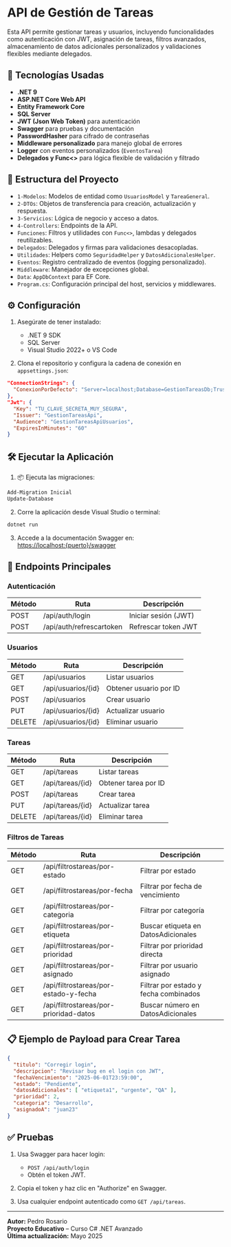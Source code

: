 
# API de Gestión de Tareas

Esta API permite gestionar tareas y usuarios, incluyendo funcionalidades como autenticación con JWT, asignación de tareas, filtros avanzados, almacenamiento de datos adicionales personalizados y validaciones flexibles mediante delegados.

## 🚀 Tecnologías Usadas

- **.NET 9**
- **ASP.NET Core Web API**
- **Entity Framework Core**
- **SQL Server**
- **JWT (Json Web Token)** para autenticación
- **Swagger** para pruebas y documentación
- **PasswordHasher** para cifrado de contraseñas
- **Middleware personalizado** para manejo global de errores
- **Logger** con eventos personalizados (`EventosTarea`)
- **Delegados y Func<>** para lógica flexible de validación y filtrado

## 📂 Estructura del Proyecto

- `1-Modelos`: Modelos de entidad como `UsuariosModel` y `TareaGeneral`.
- `2-DTOs`: Objetos de transferencia para creación, actualización y respuesta.
- `3-Servicios`: Lógica de negocio y acceso a datos.
- `4-Controllers`: Endpoints de la API.
- `Funciones`: Filtros y utilidades con `Func<>`, lambdas y delegados reutilizables.
- `Delegados`: Delegados y firmas para validaciones desacopladas.
- `Utilidades`: Helpers como `SeguridadHelper` y `DatosAdicionalesHelper`.
- `Eventos`: Registro centralizado de eventos (logging personalizado).
- `Middleware`: Manejador de excepciones global.
- `Data`: `AppDbContext` para EF Core.
- `Program.cs`: Configuración principal del host, servicios y middlewares.

## ⚙️ Configuración

1. Asegúrate de tener instalado:
   - .NET 9 SDK
   - SQL Server
   - Visual Studio 2022+ o VS Code

2. Clona el repositorio y configura la cadena de conexión en `appsettings.json`:

```json
"ConnectionStrings": {
  "ConexionPorDefecto": "Server=localhost;Database=GestionTareasDb;Trusted_Connection=True;TrustServerCertificate=True;"
},
"Jwt": {
  "Key": "TU_CLAVE_SECRETA_MUY_SEGURA",
  "Issuer": "GestionTareasApi",
  "Audience": "GestionTareasApiUsuarios",
  "ExpiresInMinutes": "60"
}
```

## 🛠️ Ejecutar la Aplicación

1. 📦 Ejecuta las migraciones:

```bash
Add-Migration Inicial
Update-Database
```

2. Corre la aplicación desde Visual Studio o terminal:

```bash
dotnet run
```

3. Accede a la documentación Swagger en:  
   [https://localhost:{puerto}/swagger](https://localhost:{puerto}/swagger)

## 🔐 Endpoints Principales

### Autenticación

| Método | Ruta                  | Descripción             |
|--------|-----------------------|-------------------------|
| POST   | /api/auth/login       | Iniciar sesión (JWT)    |
| POST   | /api/auth/refrescartoken | Refrescar token JWT |

### Usuarios

| Método | Ruta                     | Descripción                  |
|--------|--------------------------|------------------------------|
| GET    | /api/usuarios            | Listar usuarios              |
| GET    | /api/usuarios/{id}       | Obtener usuario por ID       |
| POST   | /api/usuarios            | Crear usuario                |
| PUT    | /api/usuarios/{id}       | Actualizar usuario           |
| DELETE | /api/usuarios/{id}       | Eliminar usuario             |

### Tareas

| Método | Ruta                     | Descripción                     |
|--------|--------------------------|---------------------------------|
| GET    | /api/tareas              | Listar tareas                   |
| GET    | /api/tareas/{id}         | Obtener tarea por ID            |
| POST   | /api/tareas              | Crear tarea                     |
| PUT    | /api/tareas/{id}         | Actualizar tarea                |
| DELETE | /api/tareas/{id}         | Eliminar tarea                  |

### Filtros de Tareas

| Método | Ruta                                   | Descripción                          |
|--------|----------------------------------------|--------------------------------------|
| GET    | /api/filtrostareas/por-estado          | Filtrar por estado                   |
| GET    | /api/filtrostareas/por-fecha           | Filtrar por fecha de vencimiento     |
| GET    | /api/filtrostareas/por-categoria       | Filtrar por categoría                |
| GET    | /api/filtrostareas/por-etiqueta        | Buscar etiqueta en DatosAdicionales  |
| GET    | /api/filtrostareas/por-prioridad       | Filtrar por prioridad directa        |
| GET    | /api/filtrostareas/por-asignado        | Filtrar por usuario asignado         |
| GET    | /api/filtrostareas/por-estado-y-fecha  | Filtrar por estado y fecha combinados|
| GET    | /api/filtrostareas/por-prioridad-datos | Buscar número en DatosAdicionales    |

## 📋 Ejemplo de Payload para Crear Tarea

```json
{
  "titulo": "Corregir login",
  "descripcion": "Revisar bug en el login con JWT",
  "fechaVencimiento": "2025-06-01T23:59:00",
  "estado": "Pendiente",
  "datosAdicionales": [ "etiqueta1", "urgente", "QA" ],
  "prioridad": 2,
  "categoria": "Desarrollo",
  "asignadoA": "juan23"
}
```

## ✅ Pruebas

1. Usa Swagger para hacer login:
   - `POST /api/auth/login`
   - Obtén el token JWT.

2. Copia el token y haz clic en "Authorize" en Swagger.
3. Usa cualquier endpoint autenticado como `GET /api/tareas`.

---

**Autor:** Pedro Rosario  
**Proyecto Educativo** – Curso C# .NET Avanzado  
**Última actualización:** Mayo 2025
